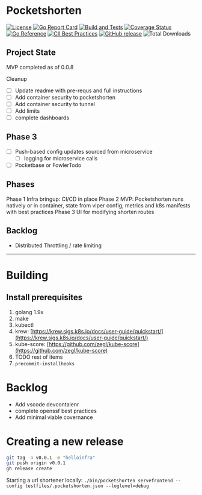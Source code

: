 # Pocketshorten

[![License](https://img.shields.io/github/license/clarkezone/pocketshorten.svg)](https://github.com/clarkezone/pocketshorten/blob/main/LICENSE)
[![Go Report Card](https://goreportcard.com/badge/github.com/clarkezone/pocketshorten)](https://goreportcard.com/report/github.com/clarkezone/pocketshorten)
[![Build and Tests](https://github.com/clarkezone/pocketshorten/workflows/run%20tests/badge.svg)](https://github.com/clarkezone/pocketshorten/actions?query=workflow%3A%22run+tests%22) [![Coverage Status](https://coveralls.io/repos/github/clarkezone/pocketshorten/badge.svg?branch=main)](https://coveralls.io/github/clarkezone/pocketshorten?branch=main)
[![Go Reference](https://pkg.go.dev/badge/github.com/clarkezone/pocketshorten.svg)](https://pkg.go.dev/github.com/clarkezone/pocketshorten)
[![CII Best Practices](https://bestpractices.coreinfrastructure.org/projects/6231/badge)](https://bestpractices.coreinfrastructure.org/projects/6231)
[![GitHub release](https://img.shields.io/github/release/clarkezone/pocketshorten.svg?style=flat-square)](https://github.com/clarkezone/pocketshorten/releases)
![Total Downloads](https://img.shields.io/github/downloads/clarkezone/pocketshorten/total?logo=github&logoColor=white)

## Project State

MVP completed as of 0.0.8

Cleanup

- [ ] Update readme with pre-requs and full instructions
- [ ] Add container security to pocketshorten
- [ ] Add container security to tunnel
- [ ] Add limits
- [ ] complete dashboards

## Phase 3

- [ ] Push-based config updates sourced from microservice
  - [ ] logging for microservice calls
- [ ] Pocketbase or FowlerTodo

## Phases

Phase 1 Infra bringup: CI/CD in place
Phase 2 MVP: Pocketshorten runs natively or in container, state from viper config, metrics and k8s manifests with best practices
Phase 3 UI for modifying shorten routes

## Backlog

- Distributed Throttling / rate limiting

---

# Building

## Install prerequisites

1. golang 1.9x
2. make
3. kubectl
4. krew: [https://krew.sigs.k8s.io/docs/user-guide/quickstart/](https://krew.sigs.k8s.io/docs/user-guide/quickstart/)
5. kube-score: [https://github.com/zegl/kube-score](https://github.com/zegl/kube-score)
6. TODO rest of items
7. `precommit-installhooks`

# Backlog

- Add vscode devcontaienr
- complete openssf best practices
- Add minimal viable covernance

# Creating a new release

```bash
git tag -a v0.0.1 -m "helloinfra"
git push origin v0.0.1
gh release create
```

Starting a url shortener locally:
`./bin/pocketshorten servefrontend --config testfiles/.pocketshorten.json --loglevel=debug`
